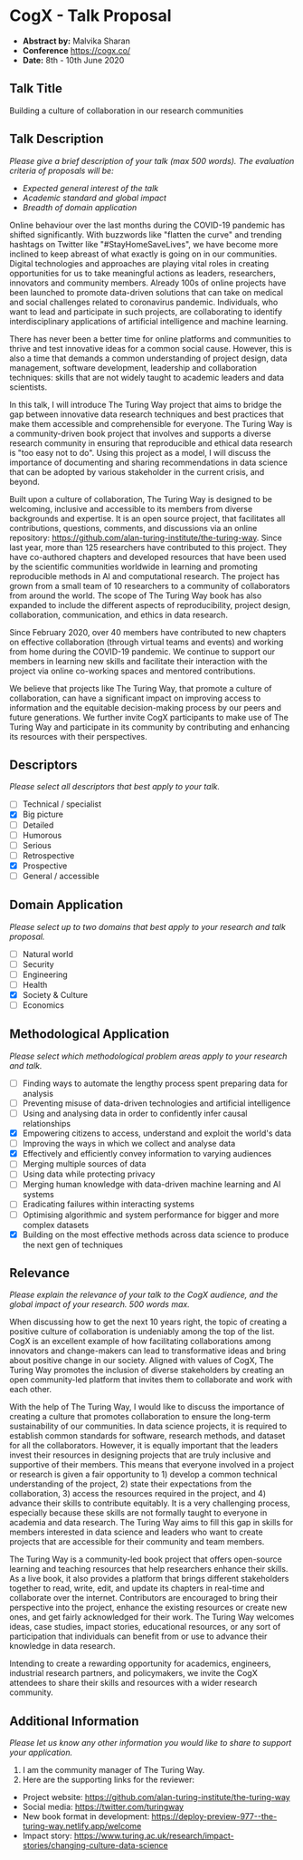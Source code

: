 # CogX - Talk Proposal

- **Abstract by:** Malvika Sharan
- **Conference** https://cogx.co/
- **Date:** 8th - 10th June 2020

## Talk Title

Building a culture of collaboration in our research communities

## Talk Description

_Please give a brief description of your talk (max 500 words)._
_The evaluation criteria of proposals will be:_

- _Expected general interest of the talk_
- _Academic standard and global impact_
- _Breadth of domain application_

Online behaviour over the last months during the COVID-19 pandemic has shifted significantly. 
With buzzwords like "flatten the curve" and trending hashtags on Twitter like "#StayHomeSaveLives", we have become more inclined to keep abreast of what exactly is going on in our communities. 
Digital technologies and approaches are playing vital roles in creating opportunities for us to take meaningful actions as leaders, researchers, innovators and community members.
Already 100s of online projects have been launched to promote data-driven solutions that can take on medical and social challenges related to coronavirus pandemic. 
Individuals, who want to lead and participate in such projects, are collaborating to identify interdisciplinary applications of artificial intelligence and machine learning.

There has never been a better time for online platforms and communities to thrive and test innovative ideas for a common social cause.
However, this is also a time that demands a common understanding of project design, data management, software development, leadership and collaboration techniques: skills that are not widely taught to academic leaders and data scientists.

In this talk, I will introduce The Turing Way project that aims to bridge the gap between innovative data research techniques and best practices that make them accessible and comprehensible for everyone.
The Turing Way is a community-driven book project that involves and supports a diverse research community in ensuring that reproducible and ethical data research is "too easy not to do".
Using this project as a model, I will discuss the importance of documenting and sharing recommendations in data science that can be adopted by various stakeholder in the current crisis, and beyond.

Built upon a culture of collaboration, The Turing Way is designed to be welcoming, inclusive and accessible to its members from diverse backgrounds and expertise. 
It is an open source project, that facilitates all contributions, questions, comments, and discussions via an online repository: https://github.com/alan-turing-institute/the-turing-way.
Since last year, more than 125 researchers have contributed to this project. 
They have co-authored chapters and developed resources that have been used by the scientific communities worldwide in learning and promoting reproducible methods in AI and computational research.
The project has grown from a small team of 10 researchers to a community of collaborators from around the world.
The scope of The Turing Way book has also expanded to include the different aspects of reproducibility, project design, collaboration, communication, and ethics in data research. 

Since February 2020, over 40 members have contributed to new chapters on effective collaboration (through virtual teams and events) and working from home during the COVID-19 pandemic. 
We continue to support our members in learning new skills and facilitate their interaction with the project via online co-working spaces and mentored contributions.

We believe that projects like The Turing Way, that promote a culture of collaboration, can have a significant impact on improving access to information and the equitable decision-making process by our peers and future generations.
We further invite CogX participants to make use of The Turing Way and participate in its community by contributing and enhancing its resources with their perspectives.

## Descriptors

_Please select all descriptors that best apply to your talk._

- [ ] Technical / specialist
- [x] Big picture
- [ ] Detailed
- [ ] Humorous
- [ ] Serious
- [ ] Retrospective
- [x] Prospective
- [ ] General / accessible

## Domain Application

_Please select up to two domains that best apply to your research and talk proposal._

- [ ] Natural world
- [ ] Security
- [ ] Engineering
- [ ] Health
- [x] Society & Culture
- [ ] Economics

## Methodological Application

_Please select which methodological problem areas apply to your research and talk._

- [ ] Finding ways to automate the lengthy process spent preparing data for analysis
- [ ] Preventing misuse of data-driven technologies and artificial intelligence
- [ ] Using and analysing data in order to confidently infer causal relationships
- [x] Empowering citizens to access, understand and exploit the world's data
- [ ] Improving the ways in which we collect and analyse data
- [x] Effectively and efficiently convey information to varying audiences
- [ ] Merging multiple sources of data
- [ ] Using data while protecting privacy
- [ ] Merging human knowledge with data-driven machine learning and AI systems
- [ ] Eradicating failures within interacting systems
- [ ] Optimising algorithmic and system performance for bigger and more complex datasets
- [x] Building on the most effective methods across data science to produce the next gen of techniques

## Relevance

_Please explain the relevance of your talk to the CogX audience, and the global impact of your research._
_500 words max._

When discussing how to get the next 10 years right, the topic of creating a positive culture of collaboration is undeniably among the top of the list.
CogX is an excellent example of how facilitating collaborations among innovators and change-makers can lead to transformative ideas and bring about positive change in our society.
Aligned with values of CogX, The Turing Way promotes the inclusion of diverse stakeholders by creating an open community-led platform that invites them to collaborate and work with each other.

With the help of The Turing Way, I would like to discuss the importance of creating a culture that promotes collaboration to ensure the long-term sustainability of our communities.
In data science projects, it is required to establish common standards for software, research methods, and dataset for all the collaborators.
However, it is equally important that the leaders invest their resources in designing projects that are truly inclusive and supportive of their members.
This means that everyone involved in a project or research is given a fair opportunity to 1) develop a common technical understanding of the project, 2) state their expectations from the collaboration, 3) access the resources required in the project, and 4) advance their skills to contribute equitably.
It is a very challenging process, especially because these skills are not formally taught to everyone in academia and data research.
The Turing Way aims to fill this gap in skills for members interested in data science and leaders who want to create projects that are accessible for their community and team members.

The Turing Way is a community-led book project that offers open-source learning and teaching resources that help researchers enhance their skills.
As a live book, it also provides a platform that brings different stakeholders together to read, write, edit, and update its chapters in real-time and collaborate over the internet.
Contributors are encouraged to bring their perspective into the project, enhance the existing resources or create new ones, and get fairly acknowledged for their work.
The Turing Way welcomes ideas, case studies, impact stories, educational resources, or any sort of participation that individuals can benefit from or use to advance their knowledge in data research.

Intending to create a rewarding opportunity for academics, engineers, industrial research partners, and policymakers, we invite the CogX attendees to share their skills and resources with a wider research community.


## Additional Information

_Please let us know any other information you would like to share to support your application._

1) I am the community manager of The Turing Way.
2) Here are the supporting links for the reviewer:
- Project website: https://github.com/alan-turing-institute/the-turing-way
- Social media: https://twitter.com/turingway
- New book format in development: https://deploy-preview-977--the-turing-way.netlify.app/welcome
- Impact story: https://www.turing.ac.uk/research/impact-stories/changing-culture-data-science
